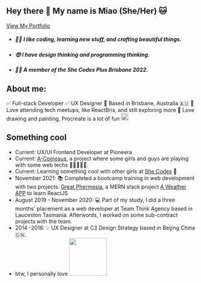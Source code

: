 ## Hey there 👋 My name is Miao (She/Her) 🐱

[View My Portfolio](https://miaozhaod.github.io/portfolio/#/)

* ##### 👩‍💻 I like coding, learning new stuff, and crafting beautiful things.
* ##### 😎 I have design thinking and programming thinking.
* ##### 👧🏻 A member of the She Codes Plus Brisbane 2022.


## About me:
✅ Full-stack Developer
✅ UX Designer
📍 Based in Brisbane, Australia 🇦🇺
🍕 Love attending tech meetups, like ReactBris, and still exploring more
🎨 Love drawing and painting, Procreate is a lot of fun [<img src="https://img.icons8.com/color/344/procreate.png" style="width:20px;height:auto;"/>](https://img.icons8.com/color/344/procreate.png)

## Something cool
- Current: UX/UI Frontend Developer at Pioneera
- Current: [A-Comosus](https://uat.a-comosus.link/), a project where some girls and guys are playing with some web techs  👩‍💻🧑‍💻🍍. 
- Current: Learning something cool with other girls at [She Codes](https://shecodes.com.au/) 🥳
- November 2021: 📚 Completed a bootcamp training in web development with two projects:
[Great Phermesia](https://www.greatphermesia.com/), a MERN stack project
[A Weather APP](https://miaozhaod.github.io/weatherapp/) to learn ReactJS
- August 2019 - November 2020: 💻 Part of my study, I did a three months' placement as a web developer at Team Think Agency based in Lauceston Tasmania. Afterwords, I worked on some sub-contract projects with the team.
- 2014 -2016: 💡 UX Designer at C3 Design Strategy based in Beijing China 🇨🇳.
- btw, I personally love [<img src="https://tailwindcss.com/_next/static/media/tailwindcss-logotype.ed60a6f85c663923c4d6ee9d85f359cd.svg" style="width:100px;height:auto">](https://tailwindcss.com/) 





